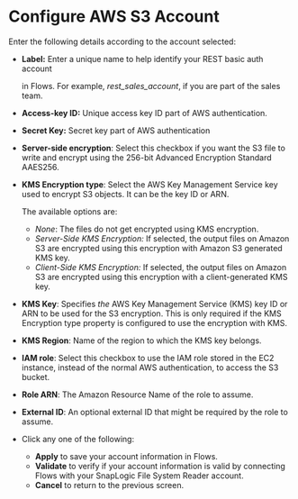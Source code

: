 # Configure AWS S3 Account

Enter the following details according to the account selected: 

* **Label:** Enter a unique name to help identify your REST basic auth account

  in Flows. For example, _rest\_sales\_account_, if you are part of the sales team.

* **Access-key ID:** Unique access key ID part of AWS authentication.
* **Secret Key:** Secret key part of AWS authentication
* **Server-side encryption**: Select this checkbox if you want the S3 file to write and encrypt using the 256-bit Advanced Encryption Standard AAES256.
* **KMS Encryption type**: Select the AWS Key Management Service key used to encrypt S3 objects. It can be the key ID or ARN.

  The available options are:

  * _None_: The files do not get encrypted using KMS encryption.
  * _Server-Side KMS Encryption:_ If selected, the output files on Amazon S3 are encrypted using this encryption with Amazon S3 generated KMS key.
  * _Client-Side KMS Encryption:_ If selected, the output files on Amazon S3 are encrypted using this encryption with a client-generated KMS key.

* **KMS Key**:  Specifies _the_ AWS Key Management Service \(KMS\) key ID or ARN to be used for the S3 encryption. This is only required if the KMS Encryption type property is configured to use the encryption with KMS.
* **KMS Region**: Name of the region to which the KMS key belongs.
* **IAM role**: Select this checkbox to use the IAM role stored in the EC2 instance, instead of the normal AWS authentication, to access the S3 bucket.
* **Role ARN**: The Amazon Resource Name of the role to assume.
* **External ID**: An optional external ID that might be required by the role to assume.
* Click any one of the following:
  * **Apply** to save your account information in Flows.
  * **Validate** to verify if your account information is valid by connecting Flows with your SnapLogic File System Reader account.
  * **Cancel** to return to the previous screen.


